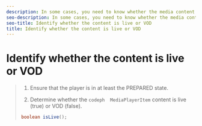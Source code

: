 ```yaml
---
description: In some cases, you need to know whether the media content is live or VOD.
seo-description: In some cases, you need to know whether the media content is live or VOD.
seo-title: Identify whether the content is live or VOD
title: Identify whether the content is live or VOD
---
```


# Identify whether the content is live or VOD

>1. Ensure that the player is in at least the PREPARED state.
>   
>1. Determine whether the `codeph  MediaPlayerItem` content is live (true) or VOD (false).
>   ```java
>   boolean isLive();
>   ```
>   
>   
>   
